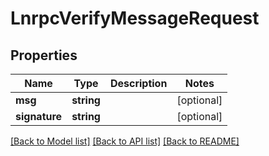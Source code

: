 # LnrpcVerifyMessageRequest

## Properties
Name | Type | Description | Notes
------------ | ------------- | ------------- | -------------
**msg** | **string** |  | [optional] 
**signature** | **string** |  | [optional] 

[[Back to Model list]](../README.md#documentation-for-models) [[Back to API list]](../README.md#documentation-for-api-endpoints) [[Back to README]](../README.md)


